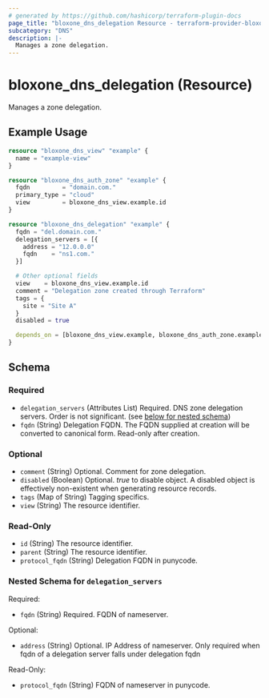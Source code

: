 ```yaml
---
# generated by https://github.com/hashicorp/terraform-plugin-docs
page_title: "bloxone_dns_delegation Resource - terraform-provider-bloxone"
subcategory: "DNS"
description: |-
  Manages a zone delegation.
---
```


# bloxone_dns_delegation (Resource)

Manages a zone delegation.

## Example Usage

```terraform
resource "bloxone_dns_view" "example" {
  name = "example-view"
}

resource "bloxone_dns_auth_zone" "example" {
  fqdn         = "domain.com."
  primary_type = "cloud"
  view         = bloxone_dns_view.example.id
}

resource "bloxone_dns_delegation" "example" {
  fqdn = "del.domain.com."
  delegation_servers = [{
    address = "12.0.0.0"
    fqdn    = "ns1.com."
  }]

  # Other optional fields
  view    = bloxone_dns_view.example.id
  comment = "Delegation zone created through Terraform"
  tags = {
    site = "Site A"
  }
  disabled = true

  depends_on = [bloxone_dns_view.example, bloxone_dns_auth_zone.example]
}
```

<!-- schema generated by tfplugindocs -->
## Schema

### Required

- `delegation_servers` (Attributes List) Required. DNS zone delegation servers. Order is not significant. (see [below for nested schema](#nestedatt--delegation_servers))
- `fqdn` (String) Delegation FQDN. The FQDN supplied at creation will be converted to canonical form.  Read-only after creation.

### Optional

- `comment` (String) Optional. Comment for zone delegation.
- `disabled` (Boolean) Optional. _true_ to disable object. A disabled object is effectively non-existent when generating resource records.
- `tags` (Map of String) Tagging specifics.
- `view` (String) The resource identifier.

### Read-Only

- `id` (String) The resource identifier.
- `parent` (String) The resource identifier.
- `protocol_fqdn` (String) Delegation FQDN in punycode.

<a id="nestedatt--delegation_servers"></a>
### Nested Schema for `delegation_servers`

Required:

- `fqdn` (String) Required. FQDN of nameserver.

Optional:

- `address` (String) Optional. IP Address of nameserver.  Only required when fqdn of a delegation server falls under delegation fqdn

Read-Only:

- `protocol_fqdn` (String) FQDN of nameserver in punycode.
